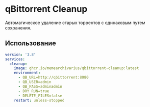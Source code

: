 # qBittorrent Cleanup

Автоматическое удаление старых торрентов с одинаковым путем сохранения.

## Использование

```yaml
version: '3.8'
services:
  cleanup:
    image: ghcr.io/memearchivarius/qbittorrent-cleanup:latest
    environment:
      - QB_URL=http://qbittorrent:8080
      - QB_USER=admin
      - QB_PASS=adminadmin
      - DRY_RUN=true
      - DELETE_FILES=false
    restart: unless-stopped
```
